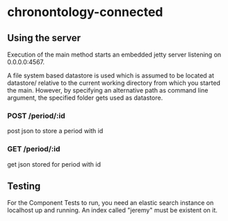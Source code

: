 # chronontology-connected

## Using the server

Execution of the main method starts an embedded 
jetty server listening on 0.0.0.0:4567.

A file system based datastore is used which is assumed to 
be located at datastore/ relative to the current working directory from
which you started the main. However, by specifying an alternative path
as command line argument, the specified folder gets used as datastore.

### POST /period/:id 

post json to store a period with id

### GET /period/:id

get json stored for period with id

## Testing

For the Component Tests to run, you need an elastic search 
instance on localhost up and running.
An index called "jeremy" must be existent on it.